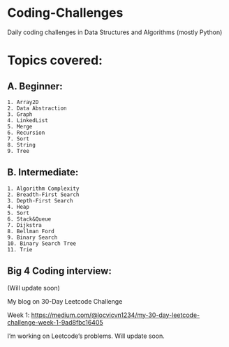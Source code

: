 # Coding-Challenges
Daily coding challenges in Data Structures and Algorithms (mostly Python)

# Topics covered:

## A. Beginner:
    1. Array2D
    2. Data Abstraction
    3. Graph
    4. LinkedList
    5. Merge
    6. Recursion
    7. Sort
    8. String
    9. Tree

## B. Intermediate:
    1. Algorithm Complexity
    2. Breadth-First Search
    3. Depth-First Search
    4. Heap
    5. Sort
    6. Stack&Queue
    7. Dijkstra
    8. Bellman Ford
    9. Binary Search
    10. Binary Search Tree
    11. Trie
## Big 4 Coding interview:
(Will update soon)
    
My blog on 30-Day Leetcode Challenge

Week 1: https://medium.com/@locvicvn1234/my-30-day-leetcode-challenge-week-1-9ad8fbc16405


I’m working on Leetcode’s problems. Will update soon.
